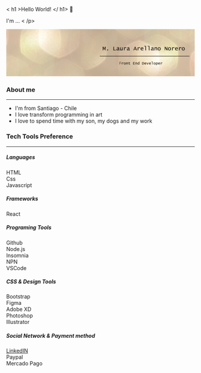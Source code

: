 < h1 >Hello World! </ h1> 👋  <p >I'm ... < /p>

<img src="Laura-Arellano.png"/>

<h3>About me</h3>
<hr/>

- I'm from Santiago - Chile
- I love transform programming in art
- I love to spend time with my son, my dogs and my work

<h3>Tech Tools Preference</h3>
<hr/>

<h5>Languages</h5>
<div >HTML</div> <div>Css</div> <div>Javascript</div>

<h5>Frameworks</h5>
<div>React</div>

<h5>Programing Tools</h5>
<div>Github</div> <div>Node.js</div> <div>Insomnia</div> <div>NPN</div> <div>VSCode</div>

<h5>CSS & Design Tools</h5>
<div>Bootstrap</div> <div>Figma</div> <div>Adobe XD</div> <div>Photoshop</div> <div>Illustrator</div>

<h5>Social Network & Payment method</h5>
<div><a href="https://www.linkedin.com/in/m-laura-arellano/">LinkedIN</a></div> <div>Paypal</div> <div>Mercado Pago</div>




<!--
**marellanorero/marellanorero** is a ✨ _special_ ✨ repository because its `README.md` (this file) appears on your GitHub profile.

Here are some ideas to get you started:

- 🔭 I’m currently working on ...
- 🌱 I’m currently learning ...
- 👯 I’m looking to collaborate on ...
- 🤔 I’m looking for help with ...
- 💬 Ask me about ...
- 📫 How to reach me: ...
- 😄 Pronouns: ...
- ⚡ Fun fact: ...
-->
